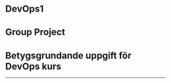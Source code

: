 # DevOps1
# Group Project
# Betygsgrundande uppgift för DevOps kurs
-------------------------------------------------------------
